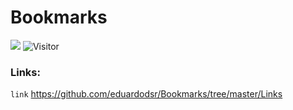 # Bookmarks

[![](https://img.shields.io/badge/made_by-eduardodsr-green)](https://github.com/eduardodsr/)
![Visitor](https://visitor-badge.glitch.me/badge?page_id=eduardodsr.Bookmarks)


### Links: 
  
``` link ```   https://github.com/eduardodsr/Bookmarks/tree/master/Links
